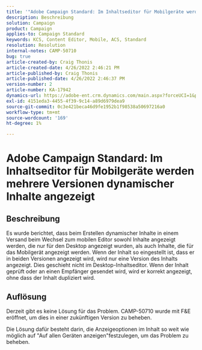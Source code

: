 ```yaml
---
title: '"Adobe Campaign Standard: Im Inhaltseditor für Mobilgeräte werden mehrere Versionen dynamischer Inhalte angezeigt.'
description: Beschreibung
solution: Campaign
product: Campaign
applies-to: Campaign Standard
keywords: KCS, Content Editor, Mobile, ACS, Standard
resolution: Resolution
internal-notes: CAMP-50710
bug: true
article-created-by: Craig Thonis
article-created-date: 4/26/2022 2:46:21 PM
article-published-by: Craig Thonis
article-published-date: 4/26/2022 2:46:37 PM
version-number: 2
article-number: KA-17942
dynamics-url: https://adobe-ent.crm.dynamics.com/main.aspx?forceUCI=1&pagetype=entityrecord&etn=knowledgearticle&id=bf9ea09f-6fc5-ec11-a7b6-0022480a10ee
exl-id: 4151eda3-4455-4f39-9c14-a89d6979dea9
source-git-commit: 0c3e421beca46d9fe1952b1f98538a50697216a0
workflow-type: tm+mt
source-wordcount: '169'
ht-degree: 1%

---
```


# Adobe Campaign Standard: Im Inhaltseditor für Mobilgeräte werden mehrere Versionen dynamischer Inhalte angezeigt

## Beschreibung


Es wurde berichtet, dass beim Erstellen dynamischer Inhalte in einem Versand beim Wechsel zum mobilen Editor sowohl Inhalte angezeigt werden, die nur für den Desktop angezeigt wurden, als auch Inhalte, die für das Mobilgerät angezeigt werden. Wenn der Inhalt so eingestellt ist, dass er in beiden Versionen angezeigt wird, wird nur eine Version des Inhalts angezeigt. Dies geschieht nicht im Desktop-Inhaltseditor. Wenn der Inhalt geprüft oder an einen Empfänger gesendet wird, wird er korrekt angezeigt, ohne dass der Inhalt dupliziert wird.


## Auflösung


Derzeit gibt es keine Lösung für das Problem. CAMP-50710 wurde mit F&amp;E eröffnet, um dies in einer zukünftigen Version zu beheben.



Die Lösung dafür besteht darin, die Anzeigeoptionen im Inhalt so weit wie möglich auf &quot;Auf allen Geräten anzeigen&quot;festzulegen, um das Problem zu beheben.
